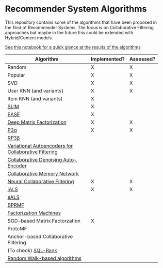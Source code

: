 # Recommender System Algorithms

This repository contains some of the algorithms that have been proposed in the filed of Recommender Systems. The focus is on Collaborative Filtering approaches but maybe in the future this could be extended with Hybrid/Content models.

[See this notebook for a quick glance at the results of the algorithms](https://gitlab.cp.jku.at/alessandro/rec-algs/-/blob/main/RecommenderSystemApproaches.ipynb)


| Algorithm                                                                                                                      | Implemented? | Assessed? |
|--------------------------------------------------------------------------------------------------------------------------------|--------------|-----------|
| Random                                                                                                                         | X            | X         |
| Popular                                                                                                                        | X            | X         |
| SVD                                                                                                                            | X            | X         |
| User KNN (and variants)                                                                                                        | X            | X         |
| Item KNN (and variants)                                                                                                        | X            |           |
| [SLIM](https://dl.acm.org/doi/10.1109/ICDM.2011.134)                                                                           | X            |           |
| [EASE](https://dl.acm.org/doi/10.1145/3308558.3313710)                                                                         | X            |           |
| [Deep Matrix Factorization](https://www.ijcai.org/Proceedings/2017/0447.pdf)                                                   | X            | X         |
| [P3α](https://dl.acm.org/doi/abs/10.1145/2567948.2579244)                                                                      | X            | X         |
| [RP3β](https://dl.acm.org/doi/10.1145/2955101)                                                                                 |              |           |
| [Variational Autoencoders for Collaborative Filtering](https://dl.acm.org/doi/10.1145/3178876.3186150)                         |              |           |
| [Collaborative Denoising Auto-Encoder](https://dl.acm.org/doi/10.1145/2835776.2835837)                                         |              |           |
| [Collaborative Memory Network](https://arxiv.org/pdf/1804.10862.pdf)                                                           |              |           |
| [Neural Collaborative Filtering](http://staff.ustc.edu.cn/~hexn/papers/www17-ncf.pdf)                                          | X            | X         |
| [iALS](http://yifanhu.net/PUB/cf.pdf)                                                                                          | X            | X         |
| [eALS](https://dl.acm.org/doi/10.1145/2911451.2911489)                                                                         |              |           |
| [BPRMF](https://arxiv.org/ftp/arxiv/papers/1205/1205.2618.pdf)                                                                 |              |           |
| [Factorization Machines](https://ieeexplore.ieee.org/document/5694074)                                                         |              |           |
| SGD-based Matrix Factorzation                                                                                                  | X            |           |
| ProtoMF                                                                                                                        |              |           |
| Anchor-based Collaborative Filtering                                                                                           |              |           |
| (To check) [SQL-Rank](http://proceedings.mlr.press/v80/wu18c/wu18c.pdf)                                                        |              |           |
| [Random Walk-based algorithms](https://ieeexplore.ieee.org/stamp/stamp.jsp?tp=&arnumber=4072747)                               |              |           |


